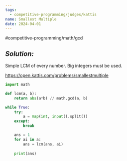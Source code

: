 ```yaml
---
tags:
  - competitive-programming/judges/kattis
name: Smallest Multiple
date: 2024-04-01
---
```

#competitive-programming/math/gcd 
## _Solution:_
Simple LCM of every number. Big integers must be used.

https://open.kattis.com/problems/smallestmultiple
```python
import math

def lcm(a, b):
    return abs(a*b) // math.gcd(a, b)

while True:
    try:
        a = map(int, input().split())
    except:
        break

    ans = 1
    for ai in a:
        ans = lcm(ans, ai)
    
    print(ans)
```